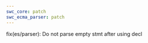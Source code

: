 ```yaml
---
swc_core: patch
swc_ecma_parser: patch
---
```


fix(es/parser): Do not parse empty stmt after using decl
